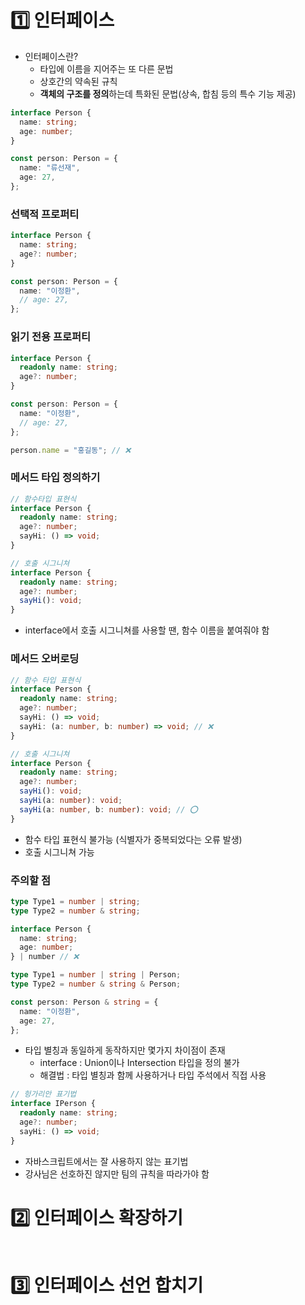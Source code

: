 # 1️⃣ 인터페이스

- 인터페이스란?
  - 타입에 이름을 지어주는 또 다른 문법
  - 상호간의 약속된 규칙
  - **객체의 구조를 정의**하는데 특화된 문법(상속, 합침 등의 특수 기능 제공)

```ts
interface Person {
  name: string;
  age: number;
}

const person: Person = {
  name: "류선재",
  age: 27,
};
```

### 선택적 프로퍼티

```ts
interface Person {
  name: string;
  age?: number;
}

const person: Person = {
  name: "이정환",
  // age: 27,
};
```

### 읽기 전용 프로퍼티

```ts
interface Person {
  readonly name: string;
  age?: number;
}

const person: Person = {
  name: "이정환",
  // age: 27,
};

person.name = "홍길동"; // ❌
```

### 메서드 타입 정의하기

```ts
// 함수타입 표현식
interface Person {
  readonly name: string;
  age?: number;
  sayHi: () => void;
}

// 호출 시그니쳐
interface Person {
  readonly name: string;
  age?: number;
  sayHi(): void;
}
```

- interface에서 호출 시그니쳐를 사용할 땐, 함수 이름을 붙여줘야 함

### 메서드 오버로딩

```ts
// 함수 타입 표현식
interface Person {
  readonly name: string;
  age?: number;
  sayHi: () => void;
  sayHi: (a: number, b: number) => void; // ❌
}

// 호출 시그니쳐
interface Person {
  readonly name: string;
  age?: number;
  sayHi(): void;
  sayHi(a: number): void;
  sayHi(a: number, b: number): void; // ⭕️
}
```

- 함수 타입 표현식 불가능 (식별자가 중복되었다는 오류 발생)
- 호출 시그니쳐 가능

### 주의할 점

```ts
type Type1 = number | string;
type Type2 = number & string;

interface Person {
  name: string;
  age: number;
} | number // ❌

type Type1 = number | string | Person;
type Type2 = number & string & Person;

const person: Person & string = {
  name: "이정환",
  age: 27,
};
```

- 타입 별칭과 동일하게 동작하지만 몇가지 차이점이 존재
  - interface : Union이나 Intersection 타입을 정의 불가
  - 해결법 : 타입 별칭과 함께 사용하거나 타입 주석에서 직접 사용

```ts
// 헝가리안 표기법
interface IPerson {
  readonly name: string;
  age?: number;
  sayHi: () => void;
}
```

- 자바스크립트에서는 잘 사용하지 않는 표기법
- 강사님은 선호하진 않지만 팀의 규칙을 따라가야 함

# 2️⃣ 인터페이스 확장하기

```ts

```

# 3️⃣ 인터페이스 선언 합치기
